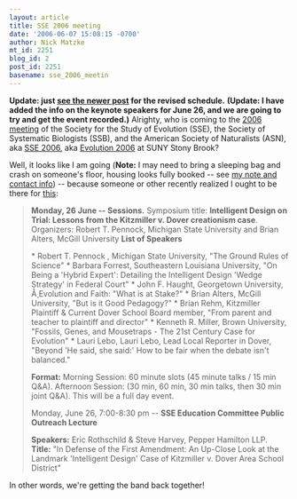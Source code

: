 ```yaml
---
layout: article
title: SSE 2006 meeting
date: '2006-06-07 15:08:15 -0700'
author: Nick Matzke
mt_id: 2251
blog_id: 2
post_id: 2251
basename: sse_2006_meetin
---
```

<img src="http://life.bio.sunysb.edu/ee/sse2006/images/stonybrooklogo.gif" alt="" style="float:left;" />**Update: just [see the newer post](/archives/2006/06/sse-2006-sessio.html) for the revised schedule.** **(Update: I have added the info on the keynote speakers for June 26, and we are going to try and get the event recorded.)** Alrighty, who is coming to the [2006 meeting](http://life.bio.sunysb.edu/ee/sse2006/index.html) of the Society for the Study of Evolution (SSE), the Society of Systematic Biologists (SSB), and the American Society of Naturalists (ASN), aka [SSE 2006](http://life.bio.sunysb.edu/ee/sse2006/index.html), aka [Evolution 2006](http://life.bio.sunysb.edu/ee/sse2006/index.html) at SUNY Stony Brook?

Well, it looks like I am going (**Note:** I may need to bring a sleeping bag and crash on someone's floor, housing looks fully booked -- see [my note and contact info](/archives/2006/06/sse-2006-meetin.html#comment-104273)) --  because someone or other recently realized I ought to be there for [this](http://life.bio.sunysb.edu/ee/sse2006/symposia.html):

> **Monday, 26 June -- Sessions.**
> Symposium title: **Intelligent Design on Trial: Lessons from the Kitzmiller v. Dover creationism case**.
> Organizers: Robert T. Pennock, Michigan State University and Brian Alters, McGill University
> **List of Speakers**
> 
> \* Robert T. Pennock , Michigan State University, "The Ground Rules of Science"
> \* Barbara Forrest, Southeastern Louisiana University, "On Being a 'Hybrid Expert': Detailing the Intelligent Design 'Wedge Strategy' in Federal Court"
> \* John F. Haught, Georgetown University, Å¸Evolution and Faith: "What is at Stake?"
> \* Brian Alters, McGill University, "But is it Good Pedagogy?"
> \* Brian Rehm, Kitzmiller Plaintiff & Current Dover School Board member, "From parent and teacher to plaintiff and director"
> \* Kenneth R. Miller, Brown University, "Fossils, Genes, and Mousetraps - The 21st Century Case for Evolution"
> \* Lauri Lebo, Lauri Lebo, Lead Local Reporter in Dover, "Beyond 'He said, she said:' How to be fair when the debate isn't balanced." 
> 
> **Format:** Morning Session: 60 minute slots (45 minute talks / 15 min Q&A). Afternoon Session: (30 min, 60 min, 30 min talks, then 30 min joint Q&A). This will be a full day event.
> 
> Monday, June 26, 7:00-8:30 pm -- **SSE Education Committee Public Outreach Lecture**
> 
> **Speakers:** Eric Rothschild & Steve Harvey, Pepper Hamilton LLP.
> **Title:** "In Defense of the First Amendment: An Up-Close Look at the Landmark 'Intelligent Design' Case of Kitzmiller v. Dover Area School District"

In other words, we're getting the band back together!
